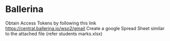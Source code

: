 # Ballerina
Obtain Access Tokens by following this link https://central.ballerina.io/wso2/gmail
Create a google Spread Sheet similar to the attached file (refer students marks.xlsx)
